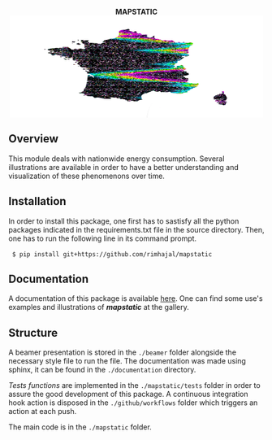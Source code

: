 <p align="center">
<strong>MAPSTATIC</strong> <br>
<img src="./docs/_static/clearlogo.svg" style="vertical-align:middle" width="500" height='200' class='center' alt='logo'>
</p>

## Overview

This module deals with nationwide energy consumption. Several illustrations are available in order to have a better understanding and visualization of these phenomenons over time.

## Installation

In order to install this package, one first has to sastisfy all the python packages indicated in the requirements.txt file in the source directory. Then, one has to run the following line in its command prompt.

```{bash}
 $ pip install git+https://github.com/rimhajal/mapstatic
```

## Documentation

A documentation of this package is available [here](https://lilouzulewski.github.io/mapstatic/). One can find some use's examples and illustrations of ***mapstatic*** at the gallery.

## Structure

A beamer presentation is stored in the `./beamer` folder alongside the necessary style file to run the file. The documentation was made using sphinx, it can be found in the `./documentation` directory.

*Tests functions* are implemented in the `./mapstatic/tests` folder in order to assure the good development of this package. A continuous integration hook action is disposed in the `./github/workflows` folder which triggers an action at each push.

The main code is in the `./mapstatic` folder.
